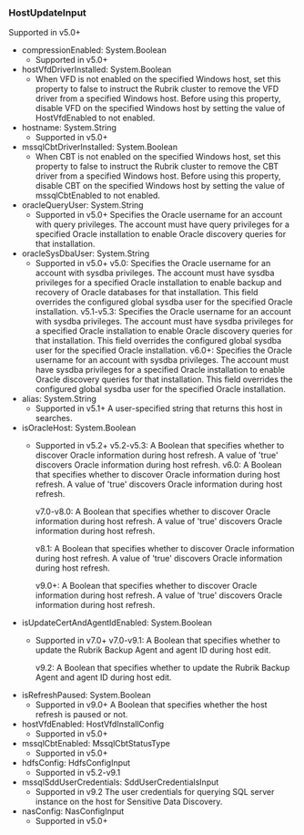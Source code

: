 ### HostUpdateInput
Supported in v5.0+

- compressionEnabled: System.Boolean
  - Supported in v5.0+
- hostVfdDriverInstalled: System.Boolean
  - When VFD is not enabled on the specified Windows host, set this property to false to instruct the Rubrik cluster to remove the VFD driver from a specified Windows host. Before using this property, disable VFD on the specified Windows host by setting the value of HostVfdEnabled to not enabled.
- hostname: System.String
  - Supported in v5.0+
- mssqlCbtDriverInstalled: System.Boolean
  - When CBT is not enabled on the specified Windows host, set this property to false to instruct the Rubrik cluster to remove the CBT driver from a specified Windows host. Before using this property, disable CBT on the specified Windows host by setting the value of mssqlCbtEnabled to not enabled.
- oracleQueryUser: System.String
  - Supported in v5.0+
      Specifies the Oracle username for an account with query privileges. The account must have query privileges for a specified Oracle installation to enable Oracle discovery queries for that installation.
- oracleSysDbaUser: System.String
  - Supported in v5.0+
      v5.0: Specifies the Oracle username for an account with sysdba privileges. The account must have sysdba privileges for a specified Oracle installation to enable backup and recovery of Oracle databases for that installation. This field overrides the configured global sysdba user for the specified Oracle installation.
      v5.1-v5.3: Specifies the Oracle username for an account with sysdba privileges. The account must have sysdba privileges for a specified Oracle installation to enable Oracle discovery queries for that installation. This field overrides the configured global sysdba user for the specified Oracle installation.
      v6.0+: Specifies the Oracle username for an account with sysdba privileges. The account must have sysdba privileges for a specified Oracle installation to enable Oracle discovery queries for that installation. This field overrides the configured global sysdba user for the specified Oracle installation.
- alias: System.String
  - Supported in v5.1+
      A user-specified string that returns this host in searches.
- isOracleHost: System.Boolean
  - Supported in v5.2+
      v5.2-v5.3: A Boolean that specifies whether to discover Oracle information during host refresh. A value of 'true' discovers Oracle information during host refresh.
      v6.0: A Boolean that specifies whether to discover Oracle information during host refresh. A value of 'true' discovers Oracle information during host refresh.
      
      v7.0-v8.0: A Boolean that specifies whether to discover Oracle information during host refresh. A value of 'true' discovers Oracle information during host refresh. 
      
      v8.1: A Boolean that specifies whether to discover Oracle information during host refresh. A value of 'true' discovers Oracle information during host refresh.
      
      v9.0+: A Boolean that specifies whether to discover Oracle information during host refresh. A value of 'true' discovers Oracle information during host refresh.
- isUpdateCertAndAgentIdEnabled: System.Boolean
  - Supported in v7.0+
      v7.0-v9.1: A Boolean that specifies whether to update the Rubrik Backup Agent and agent ID during host edit.  
      
      v9.2: A Boolean that specifies whether to update the Rubrik Backup Agent and agent ID during host edit.
- isRefreshPaused: System.Boolean
  - Supported in v9.0+
      A Boolean that specifies whether the host refresh is paused or not.
- hostVfdEnabled: HostVfdInstallConfig
  - Supported in v5.0+
- mssqlCbtEnabled: MssqlCbtStatusType
  - Supported in v5.0+
- hdfsConfig: HdfsConfigInput
  - Supported in v5.2-v9.1
- mssqlSddUserCredentials: SddUserCredentialsInput
  - Supported in v9.2
      The user credentials for querying SQL server instance on the host for Sensitive Data Discovery.
- nasConfig: NasConfigInput
  - Supported in v5.0+

